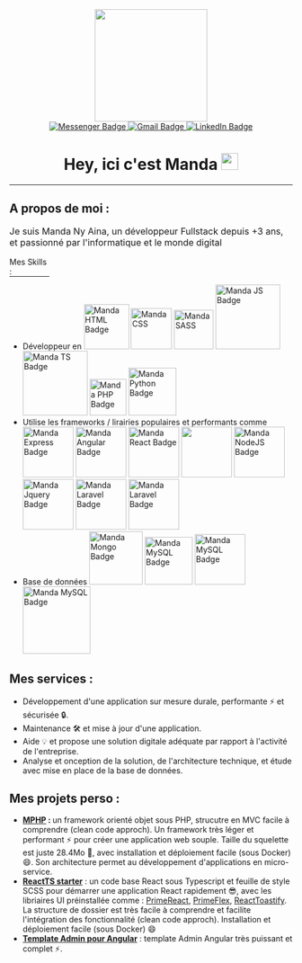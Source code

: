 <div id="badges" align="center">
    <div id="header" align="center">
        <img src="https://media.giphy.com/media/YuKbGGIYMXemhnub3q/giphy.gif"  width="200"/>
    </div>
    <a href="https://www.messenger.com/t/100007329578338" target="_black">
        <img src="https://img.shields.io/badge/Messenger-00B2FF?style=for-the-badge&logo=messenger&logoColor=white" alt="Messenger Badge"/>
    </a>
    <a href="mailto:andrianaivomanda00@gmail.com">
        <img src="https://img.shields.io/badge/Gmail-D14836?style=for-the-badge&logo=gmail&logoColor=white" alt="Gmail Badge"/>
    </a>
    <a href="https://www.linkedin.com/in/manda-ny-aina-andrianaivo-009988187/" target="_black">
        <img src="https://img.shields.io/badge/LinkedIn-blue?style=for-the-badge&logo=linkedin&logoColor=white" alt="LinkedIn Badge"/>
    </a>
    <h1>
        Hey, ici c'est Manda
        <img src="https://media.giphy.com/media/hvRJCLFzcasrR4ia7z/giphy.gif" width="30px"/>
    </h1>
</div>
<hr/>
<div>
    <h2>A propos de moi : </h2>
    <p style="font-size:16px">Je suis Manda Ny Aina, un développeur Fullstack depuis +3 ans, et passionné par l'informatique et le monde digital </p>
    <p style="border-bottom: 1px solid;width: 71px">Mes Skills :</p>
    <ul>
        <li>Développeur en 
            <img src="https://img.shields.io/badge/HTML5-E34F26?style=for-the-badge&logo=html5&logoColor=white" alt="Manda HTML Badge" width="80"/>
            <img src="https://img.shields.io/badge/CSS3-1572B6?style=for-the-badge&logo=css3&logoColor=white" alt="Manda CSS" width="73"/>
            <img src="https://img.shields.io/badge/Sass-CC6699?style=for-the-badge&logo=sass&logoColor=white" alt="Manda SASS" width="70"/>
            <img src="https://img.shields.io/badge/JavaScript-F7DF1E?style=for-the-badge&logo=javascript&logoColor=black" alt="Manda JS Badge" width="115"/> 
            <img src="https://img.shields.io/badge/TypeScript-007ACC?style=for-the-badge&logo=typescript&logoColor=white" alt="Manda TS Badge" width="115"/> 
            <img src="https://img.shields.io/badge/PHP-777BB4?style=for-the-badge&logo=php&logoColor=white" alt="Manda PHP Badge" width="65"/> 
            <img src="https://img.shields.io/badge/Python-14354C?style=for-the-badge&logo=python&logoColor=white" alt="Manda Python Badge" width="85"/>
        </li>
        <li>
            Utilise les frameworks / lirairies populaires et performants comme 
            <img src="https://img.shields.io/badge/Express.js-404D59?style=for-the-badge" alt="Manda Express Badge" width="90"/>
            <img src="https://img.shields.io/badge/Angular-DD0031?style=for-the-badge&logo=angular&logoColor=white" alt="Manda Angular Badge" width="90"/>
            <img src="https://img.shields.io/badge/React-20232A?style=for-the-badge&logo=react&logoColor=61DAFB" alt="Manda React Badge" width="90"/>
            <img src="https://img.shields.io/badge/Redux-593D88?style=for-the-badge&logo=redux&logoColor=white" width="90"/>
            <img src="https://img.shields.io/badge/Node.js-43853D?style=for-the-badge&logo=node.js&logoColor=white" alt="Manda NodeJS Badge" width="90"/>
            <img src="https://img.shields.io/badge/jQuery-0769AD?style=for-the-badge&logo=jquery&logoColor=white" alt="Manda Jquery Badge" width="90"/>
            <img src="https://img.shields.io/badge/Laravel-FF2D20?style=for-the-badge&logo=laravel&logoColor=white" alt="Manda Laravel Badge" width="90"/>
            <img src="https://img.shields.io/badge/Flask-000000?style=for-the-badge&logo=flask&logoColor=white" alt="Manda Laravel Badge" width="90"/>
        </li>
        <li>
            Base de données  
            <img src="https://img.shields.io/badge/MongoDB-4EA94B?style=for-the-badge&logo=mongodb&logoColor=white" alt="Manda Mongo Badge" width="95"/>
            <img src="https://img.shields.io/badge/SQLite-07405E?style=for-the-badge&logo=sqlite&logoColor=white" alt="Manda MySQL Badge" width="85"/>
            <img src="https://img.shields.io/badge/MySQL-00000F?style=for-the-badge&logo=mysql&logoColor=white" alt="Manda MySQL Badge" width="90"/>
            <img src="https://img.shields.io/badge/PostgreSQL-316192?style=for-the-badge&logo=postgresql&logoColor=white" alt="Manda MySQL Badge" width="120"/>
        </li>
    </ul>
    <h2>Mes services : </h2>
    <ul>
        <li>
            Développement d'une application sur mesure durale, performante ⚡ et sécurisée 🔒.
        </li>
        <li>
            Maintenance 🛠️ et mise à jour d'une application.
        </li>
        <li>
            Aide 💡 et propose une solution digitale adéquate par rapport à l'activité de l'entreprise.
        </li>
        <li>
            Analyse et onception de la solution, de l'architecture technique, et étude avec mise en place de la base de données.
        </li>
    </ul>
    <h2>Mes projets perso : </h2>
    <ul>
        <li>
            <b><a href="https://github.com/MandaNyAina/mphp">MPHP</a> : </b> un framework orienté objet sous PHP, strucutre en MVC facile à comprendre (clean code approch). Un framework très léger et performant ⚡ pour créer une application web souple. Taille du squelette est juste 28.4Mo 🤔, avec installation et déploiement facile (sous Docker) 😄. Son architecture permet au développement d'applications en micro-service.
        </li>
        <li>
            <b><a href="https://www.npmjs.com/package/@mandanyaina/reactts-starter" target="_blank">ReactTS starter</a></b> : un code base React sous Typescript et feuille de style SCSS pour démarrer une application React rapidement 😎, avec les libriaires UI préinstallée comme : 
            <a href="https://www.primefaces.org/primereact">PrimeReact</a>, 
            <a href="https://www.primefaces.org/primeflex">PrimeFlex</a>, 
            <a href="https://www.npmjs.com/package/react-toastify">ReactToastify</a>. 
            La structure de dossier est très facile à comprendre et facilite l'intégration des fonctionnalité (clean code approch). Installation et déploiement facile (sous Docker) 😄
        </li>
        <li>
            <b><a href="https://github.com/MandaNyAina/Admin-angular-template">Template Admin pour Angular</a></b> : template Admin Angular très puissant et complet ⚡. 
        </li>
    </ul>
</div>

<!--
**MandaNyAina/MandaNyAina** is a ✨ _special_ ✨ repository because its `README.md` (this file) appears on your GitHub profile.
<div id="header" align="center">
        <img src="https://media.giphy.com/media/gcOg6zLJc0hN6YZ2i4/giphy.gif"  width="100"/>
    </div>
Here are some ideas to get you started:

- 🔭 I’m currently working on ...
- 🌱 I’m currently learning ...
- 👯 I’m looking to collaborate on ...
- 🤔 I’m looking for help with ...
- 💬 Ask me about ...
- 📫 How to reach me: ...
- 😄 Pronouns: ...
- ⚡ Fun fact: ...
-->
